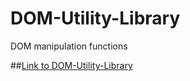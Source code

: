 # DOM-Utility-Library
DOM manipulation functions

##[Link to DOM-Utility-Library](https://ericlosorio.github.io/DOM-Utility-Library)

